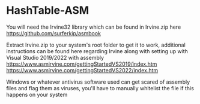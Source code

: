 # HashTable-ASM
You will need the Irvine32 library which can be found in Irvine.zip here https://github.com/surferkip/asmbook

Extract Irvine.zip to your system's root folder to get it to work, additional instructions can be found here regarding
Irvine along with setting up with Visual Studio 2019/2022 with assembly https://www.asmirvine.com/gettingStartedVS2019/index.htm https://www.asmirvine.com/gettingStartedVS2022/index.htm 

Windows or whatever antivirus software used can get scared of assembly files and flag them as viruses, you'll have to manually whitelist the file if this happens on your system
